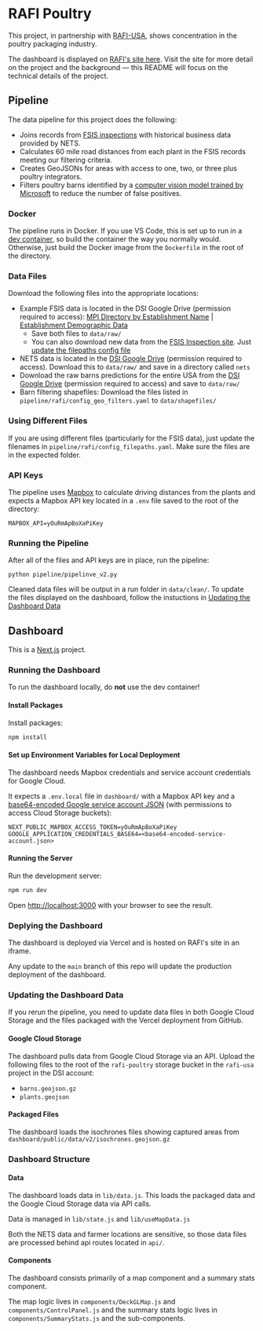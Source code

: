 # RAFI Poultry
This project, in partnership with [RAFI-USA](https://rafiusa.org/), shows concentration in the poultry packaging industry.

The dashboard is displayed on [RAFI's site here](https://www.rafiusa.org/programs/challenging-corporate-power/poultry-barons-map/). Visit the site for more detail on the project and the background — this README will focus on the technical details of the project.

## Pipeline
The data pipeline for this project does the following:
- Joins records from [FSIS inspections](https://www.fsis.usda.gov/inspection/establishments/meat-poultry-and-egg-product-inspection-directory) with historical business data provided by NETS.
- Calculates 60 mile road distances from each plant in the FSIS records meeting our filtering criteria.
- Creates GeoJSONs for areas with access to one, two, or three plus poultry integrators.
- Filters poultry barns identified by a [computer vision model trained by Microsoft](https://github.com/microsoft/poultry-cafos) to reduce the number of false positives.

### Docker
The pipeline runs in Docker. If you use VS Code, this is set up to run in a [dev container](https://code.visualstudio.com/docs/devcontainers/containers), so build the container the way you normally would. Otherwise, just build the Docker image from the ```Dockerfile``` in the root of the directory.

### Data Files
Download the following files into the appropriate locations:
- Example FSIS data is located in the DSI Google Drive (permission required to access): [MPI Directory by Establishment Name](https://drive.google.com/file/d/1A9CQqe-iXdFPXQ19WCKdtMNvZy7ypkym/view?usp=sharing) | [Establishment Demographic Data](https://drive.google.com/file/d/1FFtM-F0FSUgJfe39HgIXJtdRwctkG-q5/view?usp=sharing)
    - Save both files to ```data/raw/```
    - You can also download new data from the [FSIS Inspection site](https://www.fsis.usda.gov/inspection/establishments/meat-poultry-and-egg-product-inspection-directory). Just [update the filepaths config file](#using-different-files)
- NETS data is located in the [DSI Google Drive](https://drive.google.com/drive/folders/1ayKn9SdtrIAO-q8AU9ScmuBK8Qv9ZlbS?usp=drive_link) (permission required to access). Download this to ```data/raw/``` and save in a directory called ```nets```
- Download the raw barns predictions for the entire USA from the [DSI Google Drive](https://drive.google.com/file/d/1F-xhb9MxgJ5HKuEZho_luzDhqPtxOLY2/view?usp=sharing) (permission required to access) and save to ```data/raw/```
- Barn filtering shapefiles: Download the files listed in ```pipeline/rafi/config_geo_filters.yaml``` to ```data/shapefiles/```

### Using Different Files
If you are using different files (particularly for the FSIS data), just update the filenames in ```pipeline/rafi/config_filepaths.yaml```. Make sure the files are in the expected folder.

### API Keys
The pipeline uses [Mapbox](https://www.mapbox.com/) to calculate driving distances from the plants and expects a Mapbox API key located in a ```.env``` file saved to the root of the directory:

```
MAPBOX_API=yOuRmApBoXaPiKey
```

### Running the Pipeline
After all of the files and API keys are in place, run the pipeline:

```
python pipeline/pipelinve_v2.py
```

Cleaned data files will be output in a run folder in ```data/clean/```. To update the files displayed on the dashboard, follow the instuctions in [Updating the Dashboard Data](#updating-the-dashboard-data)

## Dashboard
This is a [Next.js](https://nextjs.org/) project.

### Running the Dashboard
To run the dashboard locally, do **not** use the dev container!

#### Install Packages
Install packages:
```bash
npm install
```

#### Set up Environment Variables for Local Deployment
The dashboard needs Mapbox credentials and service account credentials for Google Cloud.

It expects a ```.env.local``` file in ```dashboard/``` with a Mapbox API key and a [base64-encoded Google service account JSON](https://www.serverlab.ca/tutorials/linux/administration-linux/how-to-base64-encode-and-decode-from-command-line/) (with permissions to access Cloud Storage buckets):

```
NEXT_PUBLIC_MAPBOX_ACCESS_TOKEN=yOuRmApBoXaPiKey
GOOGLE_APPLICATION_CREDENTIALS_BASE64=<base64-encoded-service-account.json>
```

#### Running the Server
Run the development server:

```bash
npm run dev
```

Open [http://localhost:3000](http://localhost:3000) with your browser to see the result.

### Deplying the Dashboard
The dashboard is deployed via Vercel and is hosted on RAFI's site in an iframe.

Any update to the ```main``` branch of this repo will update the production deployment of the dashboard.

### Updating the Dashboard Data
If you rerun the pipeline, you need to update data files in both Google Cloud Storage and the files packaged with the Vercel deployment from GitHub.

#### Google Cloud Storage
The dashboard pulls data from Google Cloud Storage via an API. Upload the following files to the root of the ```rafi-poultry``` storage bucket in the ```rafi-usa``` project in the DSI account:
- ```barns.geojson.gz```
- ```plants.geojson```

#### Packaged Files
The dashboard loads the isochrones files showing captured areas from ```dashboard/public/data/v2/isochrones.geojson.gz```

### Dashboard Structure

#### Data
The dashboard loads data in ```lib/data.js```. This loads the packaged data and the Google Cloud Storage data via API calls.

Data is managed in ```lib/state.js``` and ```lib/useMapData.js```

Both the NETS data and farmer locations are sensitive, so those data files are processed behind api routes located in ```api/```.

#### Components
The dashboard consists primarily of a map component and a summary stats component.

The map logic lives in ```components/DeckGLMap.js``` and ```components/ControlPanel.js``` and the summary stats logic lives in ```components/SummaryStats.js``` and the sub-components.

